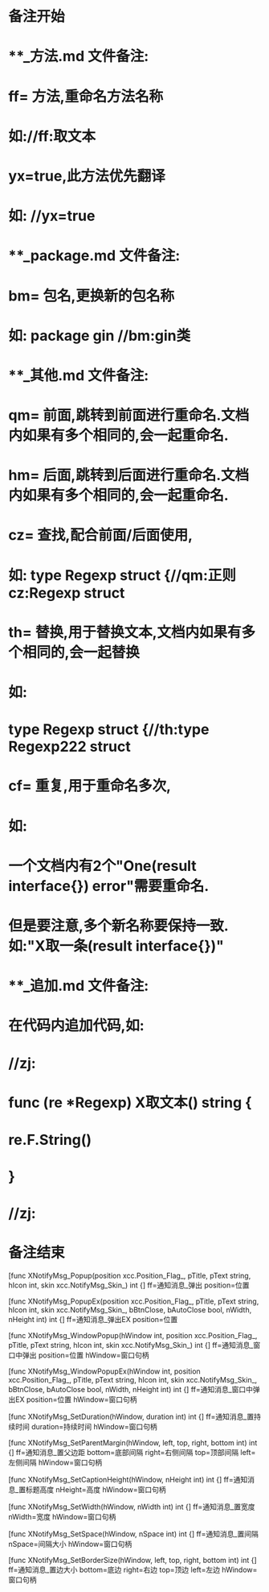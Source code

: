 # 备注开始
# **_方法.md 文件备注:
# ff= 方法,重命名方法名称
# 如://ff:取文本
#
# yx=true,此方法优先翻译
# 如: //yx=true

# **_package.md 文件备注:
# bm= 包名,更换新的包名称 
# 如: package gin //bm:gin类

# **_其他.md 文件备注:
# qm= 前面,跳转到前面进行重命名.文档内如果有多个相同的,会一起重命名.
# hm= 后面,跳转到后面进行重命名.文档内如果有多个相同的,会一起重命名.
# cz= 查找,配合前面/后面使用,
# 如: type Regexp struct {//qm:正则 cz:Regexp struct
#
# th= 替换,用于替换文本,文档内如果有多个相同的,会一起替换
# 如:
# type Regexp struct {//th:type Regexp222 struct
#
# cf= 重复,用于重命名多次,
# 如: 
# 一个文档内有2个"One(result interface{}) error"需要重命名.
# 但是要注意,多个新名称要保持一致. 如:"X取一条(result interface{})"

# **_追加.md 文件备注:
# 在代码内追加代码,如:
# //zj:
# func (re *Regexp) X取文本() string { 
# re.F.String()
# }
# //zj:
# 备注结束

[func XNotifyMsg_Popup(position xcc.Position_Flag_, pTitle, pText string, hIcon int, skin xcc.NotifyMsg_Skin_) int {]
ff=通知消息_弹出
position=位置

[func XNotifyMsg_PopupEx(position xcc.Position_Flag_, pTitle, pText string, hIcon int, skin xcc.NotifyMsg_Skin_, bBtnClose, bAutoClose bool, nWidth, nHeight int) int {]
ff=通知消息_弹出EX
position=位置

[func XNotifyMsg_WindowPopup(hWindow int, position xcc.Position_Flag_, pTitle, pText string, hIcon int, skin xcc.NotifyMsg_Skin_) int {]
ff=通知消息_窗口中弹出
position=位置
hWindow=窗口句柄

[func XNotifyMsg_WindowPopupEx(hWindow int, position xcc.Position_Flag_, pTitle, pText string, hIcon int, skin xcc.NotifyMsg_Skin_, bBtnClose, bAutoClose bool, nWidth, nHeight int) int {]
ff=通知消息_窗口中弹出EX
position=位置
hWindow=窗口句柄

[func XNotifyMsg_SetDuration(hWindow, duration int) int {]
ff=通知消息_置持续时间
duration=持续时间
hWindow=窗口句柄

[func XNotifyMsg_SetParentMargin(hWindow, left, top, right, bottom int) int {]
ff=通知消息_置父边距
bottom=底部间隔
right=右侧间隔
top=顶部间隔
left=左侧间隔
hWindow=窗口句柄

[func XNotifyMsg_SetCaptionHeight(hWindow, nHeight int) int {]
ff=通知消息_置标题高度
nHeight=高度
hWindow=窗口句柄

[func XNotifyMsg_SetWidth(hWindow, nWidth int) int {]
ff=通知消息_置宽度
nWidth=宽度
hWindow=窗口句柄

[func XNotifyMsg_SetSpace(hWindow, nSpace int) int {]
ff=通知消息_置间隔
nSpace=间隔大小
hWindow=窗口句柄

[func XNotifyMsg_SetBorderSize(hWindow, left, top, right, bottom int) int {]
ff=通知消息_置边大小
bottom=底边
right=右边
top=顶边
left=左边
hWindow=窗口句柄
